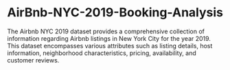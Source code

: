 # AirBnb-NYC-2019-Booking-Analysis
The Airbnb NYC 2019 dataset provides a comprehensive collection of information regarding Airbnb listings in New York City for the year 2019. This dataset encompasses various attributes such as listing details, host information, neighborhood characteristics, pricing, availability, and customer reviews. 
